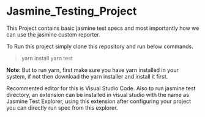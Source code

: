 # Jasmine_Testing_Project

This Project contains basic jasmine test specs and most importantly how we can use the jasmine custom reporter. 

To Run this project simply clone this repository and run below commands.

> yarn install
> yarn test

**Note**: But to run yarn, first make sure you have yarn installed in your system, if not then download the yarn installer and install it first.

Recommented editor for this is Visual Studio Code.
Also to run jasmine test directory, an extension can be installed in visual studio with the name as Jasmine Test Explorer, using this extension after configuring your project you can directly run spec from this explorer.
